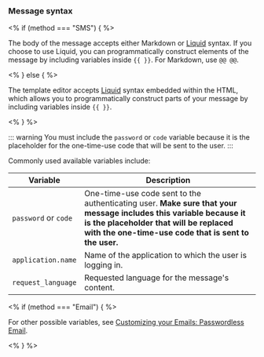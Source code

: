 <h3>Message syntax</h3>

<% if (method === "SMS") { %>

<p>The body of the message accepts either Markdown or <a href="/email/liquid-syntax">Liquid</a> syntax. If you choose to use Liquid, you can programmatically construct elements of the message by including variables inside <code>{{ }}</code>. For Markdown, use <code>@@ @@</code>.</p>

<%  } else { %>

<p>The template editor accepts <a href="/email/liquid-syntax">Liquid</a> syntax embedded within the HTML, which allows you to programmatically construct parts of your message by including variables inside <code>{{ }}</code>.</p>
<%  } %>

::: warning
You must include the <code>password</code> or <code>code</code> variable because it is the placeholder for the one-time-use code that will be sent to the user.
:::

<p>Commonly used available variables include:</p>

| Variable             | Description |
|----------------------|-------------|
| `password` or `code` | One-time-use code sent to the authenticating user. **Make sure that your message includes this variable because it is the placeholder that will be replaced with the one-time-use code that is sent to the user.** |
| `application.name` | Name of the application to which the user is logging in. |
| `request_language` | Requested language for the message's content. |

<% if (method === "Email") { %>
<p>For other possible variables, see <a href="/email/templates#passwordless-email">Customizing your Emails: Passwordless Email</a>.</p>
<%  } %>